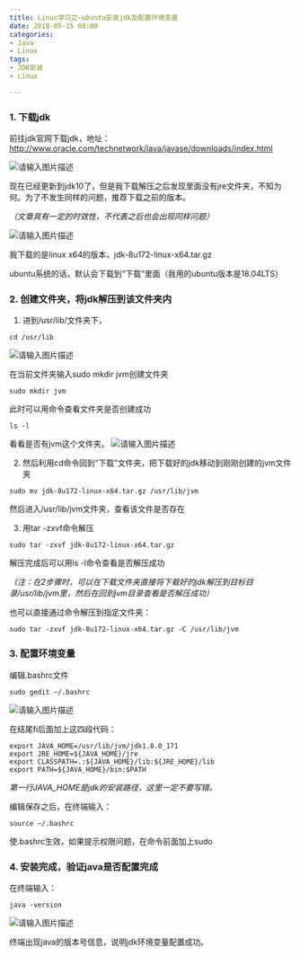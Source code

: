 ```yaml
---
title: Linux学习之~ubuntu安装jdk及配置环境变量
date: 2018-05-15 00:00
categories:
- Java
- Linux
tags:
- JDK安装
- Linux

---
```

### 1. 下载jdk

前往jdk官网下载jdk，地址：http://www.oracle.com/technetwork/java/javase/downloads/index.html

![请输入图片描述][1]


现在已经更新到jdk10了，但是我下载解压之后发现里面没有jre文件夹，不知为何。为了不发生同样的问题，推荐下载之前的版本。

*（文章具有一定的时效性，不代表之后也会出现同样问题）*

![请输入图片描述][2]


我下载的是linux x64的版本，jdk-8u172-linux-x64.tar.gz

ubuntu系统的话，默认会下载到“下载”里面（我用的ubuntu版本是18.04LTS）

### 2. 创建文件夹，将jdk解压到该文件夹内 ##

1. 进到/usr/lib/文件夹下，


```shell
cd /usr/lib
```

![请输入图片描述][3]


在当前文件夹输入sudo mkdir jvm创建文件夹

```shell
sudo mkdir jvm
```

此时可以用命令查看文件夹是否创建成功

```shell
ls -l
```

看看是否有jvm这个文件夹。
![请输入图片描述][4]

2. 然后利用cd命令回到“下载”文件夹，把下载好的jdk移动到刚刚创建的jvm文件夹

```shell
sudo mv jdk-8u172-linux-x64.tar.gz /usr/lib/jvm
```

然后进入/usr/lib/jvm文件夹，查看该文件是否存在

3. 用tar -zxvf命令解压

```shell
sudo tar -zxvf jdk-8u172-linux-x64.tar.gz
```

解压完成后可以用ls -l命令查看是否解压成功

*（注：在2步骤时，可以在下载文件夹直接将下载好的jdk解压到目标目录/usr/lib/jvm里，然后在回到jvm目录查看是否解压成功）*



也可以直接通过命令解压到指定文件夹：

```shell
sudo tar -zxvf jdk-8u172-linux-x64.tar.gz -C /usr/lib/jvm
```



### 3. 配置环境变量 ##

编辑.bashrc文件

```shell
sudo gedit ~/.bashrc
```



![请输入图片描述][5]


在结尾fi后面加上这四段代码：

```shell
export JAVA_HOME=/usr/lib/jvm/jdk1.8.0_171
export JRE_HOME=${JAVA_HOME}/jre
export CLASSPATH=.:${JAVA_HOME}/lib:${JRE_HOME}/lib
export PATH=${JAVA_HOME}/bin:$PATH
```

*第一行JAVA_HOME是jdk的安装路径，这里一定不要写错。*



编辑保存之后，在终端输入：

```shell
source ~/.bashrc
```

使.bashrc生效，如果提示权限问题，在命令前面加上sudo

### 4. 安装完成，验证java是否配置完成 ##

在终端输入：

```shell
java -version
```

![请输入图片描述][6]

终端出现java的版本号信息，说明jdk环境变量配置成功。





[1]: https://images.shiguangping.com/images/Linux%E5%AD%A6%E4%B9%A0%E4%B9%8B~ubuntu%E5%AE%89%E8%A3%85jdk%E5%8F%8A%E9%85%8D%E7%BD%AE%E7%8E%AF%E5%A2%83%E5%8F%98%E9%87%8F/%E5%9B%BE1.png
[2]: https://images.shiguangping.com/images/Linux%E5%AD%A6%E4%B9%A0%E4%B9%8B~ubuntu%E5%AE%89%E8%A3%85jdk%E5%8F%8A%E9%85%8D%E7%BD%AE%E7%8E%AF%E5%A2%83%E5%8F%98%E9%87%8F/%E5%9B%BE2.png
[3]: https://images.shiguangping.com/images/Linux%E5%AD%A6%E4%B9%A0%E4%B9%8B~ubuntu%E5%AE%89%E8%A3%85jdk%E5%8F%8A%E9%85%8D%E7%BD%AE%E7%8E%AF%E5%A2%83%E5%8F%98%E9%87%8F/%E5%9B%BE3.png
[4]: https://images.shiguangping.com/images/Linux%E5%AD%A6%E4%B9%A0%E4%B9%8B~ubuntu%E5%AE%89%E8%A3%85jdk%E5%8F%8A%E9%85%8D%E7%BD%AE%E7%8E%AF%E5%A2%83%E5%8F%98%E9%87%8F/%E5%9B%BE4.png
[5]: https://images.shiguangping.com/images/Linux%E5%AD%A6%E4%B9%A0%E4%B9%8B~ubuntu%E5%AE%89%E8%A3%85jdk%E5%8F%8A%E9%85%8D%E7%BD%AE%E7%8E%AF%E5%A2%83%E5%8F%98%E9%87%8F/%E5%9B%BE5.png
[6]: https://images.shiguangping.com/images/Linux%E5%AD%A6%E4%B9%A0%E4%B9%8B~ubuntu%E5%AE%89%E8%A3%85jdk%E5%8F%8A%E9%85%8D%E7%BD%AE%E7%8E%AF%E5%A2%83%E5%8F%98%E9%87%8F/%E5%9B%BE6.png
